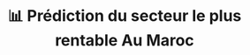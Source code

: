<div align="center">
  <h1 id="top" align="center"> 📊 Prédiction du secteur le plus rentable Au Maroc</h1></div>

